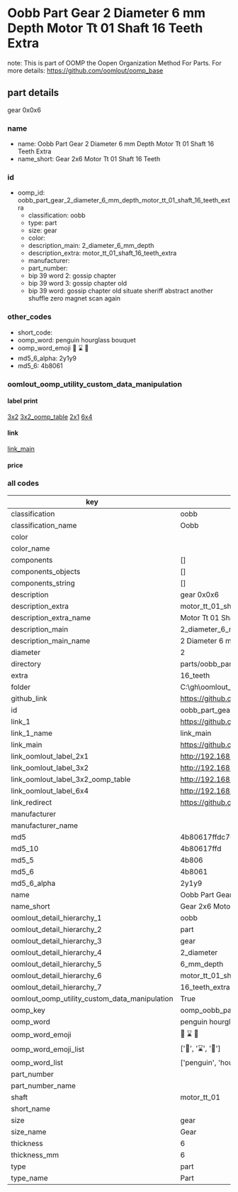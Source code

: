 # Oobb Part Gear 2 Diameter 6 mm Depth Motor Tt 01 Shaft 16 Teeth Extra  

note: This is part of OOMP the Oopen Organization Method For Parts. For more details: https://github.com/oomlout/oomp_base

##  part details
  



gear 0x0x6



### name
* name: Oobb Part Gear 2 Diameter 6 mm Depth Motor Tt 01 Shaft 16 Teeth Extra
* name_short: Gear 2x6 Motor Tt 01 Shaft 16 Teeth
### id
* oomp_id: oobb_part_gear_2_diameter_6_mm_depth_motor_tt_01_shaft_16_teeth_extra
  * classification: oobb
  * type: part
  * size: gear
  * color: 
  * description_main: 2_diameter_6_mm_depth
  * description_extra: motor_tt_01_shaft_16_teeth_extra
  * manufacturer: 
  * part_number: 
  * bip 39 word 2: gossip chapter
  * bip 39 word 3: gossip chapter old
  * bip 39 word: gossip chapter old situate sheriff abstract another shuffle zero magnet scan again

### other_codes
* short_code: 
* oomp_word: penguin hourglass bouquet
* oomp_word_emoji :penguin: :hourglass: :bouquet:
* md5_6_alpha: 2y1y9
* md5_6: 4b8061






### oomlout_oomp_utility_custom_data_manipulation
#### label print
[3x2](http://192.168.1.245:1112/?label=oomp%202y1y9)
[3x2_oomp_table](http://192.168.1.108:1112/?label=oomp%202y1y9)
[2x1](http://192.168.1.242:1112/?label=oomp%202y1y9)
[6x4](http://192.168.1.55:1112/?label=oomp%202y1y9)    

#### link

[link_main](https://github.com/oomlout/oomlout_oobb_version_4_generated_parts/tree/main/navigation_oomp/oobb/part/gear/2_diameter_6_mm_depth/motor_tt_01_shaft_16_teeth_extra/part)                              

#### price







### all codes 
| key | value |  
| --- | --- |  
| classification | oobb |  
| classification_name | Oobb |  
| color |  |  
| color_name |  |  
| components | [] |  
| components_objects | [] |  
| components_string | [] |  
| description | gear 0x0x6 |  
| description_extra | motor_tt_01_shaft_16_teeth_extra |  
| description_extra_name | Motor Tt 01 Shaft 16 Teeth Extra |  
| description_main | 2_diameter_6_mm_depth |  
| description_main_name | 2 Diameter 6 mm Depth |  
| diameter | 2 |  
| directory | parts/oobb_part_gear_2_diameter_6_mm_depth_motor_tt_01_shaft_16_teeth_extra |  
| extra | 16_teeth |  
| folder | C:\gh\oomlout_oobb_version_4_generated_parts\parts\oobb_part_gear_2_diameter_6_mm_depth_motor_tt_01_shaft_16_teeth_extra |  
| github_link | https://github.com/oomlout/oomlout_oomp_part_src/tree/main/parts/oobb_part_gear_2_diameter_6_mm_depth_motor_tt_01_shaft_16_teeth_extra |  
| id | oobb_part_gear_2_diameter_6_mm_depth_motor_tt_01_shaft_16_teeth_extra |  
| link_1 | https://github.com/oomlout/oomlout_oobb_version_4_generated_parts/tree/main/navigation_oomp/oobb/part/gear/2_diameter_6_mm_depth/motor_tt_01_shaft_16_teeth_extra/part |  
| link_1_name | link_main |  
| link_main | https://github.com/oomlout/oomlout_oobb_version_4_generated_parts/tree/main/navigation_oomp/oobb/part/gear/2_diameter_6_mm_depth/motor_tt_01_shaft_16_teeth_extra/part |  
| link_oomlout_label_2x1 | http://192.168.1.242:1112/?label=oomp%202y1y9 |  
| link_oomlout_label_3x2 | http://192.168.1.245:1112/?label=oomp%202y1y9 |  
| link_oomlout_label_3x2_oomp_table | http://192.168.1.108:1112/?label=oomp%202y1y9 |  
| link_oomlout_label_6x4 | http://192.168.1.55:1112/?label=oomp%202y1y9 |  
| link_redirect | https://github.com/oomlout/oomlout_oobb_version_4_generated_parts/tree/main/parts/oobb_gear_02_06_ex_16_teeth_sh_motor_tt_01 |  
| manufacturer |  |  
| manufacturer_name |  |  
| md5 | 4b80617ffdc7613003e2cc9b34099b27 |  
| md5_10 | 4b80617ffd |  
| md5_5 | 4b806 |  
| md5_6 | 4b8061 |  
| md5_6_alpha | 2y1y9 |  
| name | Oobb Part Gear 2 Diameter 6 mm Depth Motor Tt 01 Shaft 16 Teeth Extra |  
| name_short | Gear 2x6 Motor Tt 01 Shaft 16 Teeth |  
| oomlout_detail_hierarchy_1 | oobb |  
| oomlout_detail_hierarchy_2 | part |  
| oomlout_detail_hierarchy_3 | gear |  
| oomlout_detail_hierarchy_4 | 2_diameter |  
| oomlout_detail_hierarchy_5 | 6_mm_depth |  
| oomlout_detail_hierarchy_6 | motor_tt_01_shaft |  
| oomlout_detail_hierarchy_7 | 16_teeth_extra |  
| oomlout_oomp_utility_custom_data_manipulation | True |  
| oomp_key | oomp_oobb_part_gear_2_diameter_6_mm_depth_motor_tt_01_shaft_16_teeth_extra |  
| oomp_word | penguin hourglass bouquet |  
| oomp_word_emoji | :penguin: :hourglass: :bouquet: |  
| oomp_word_emoji_list | [':penguin:', ':hourglass:', ':bouquet:'] |  
| oomp_word_list | ['penguin', 'hourglass', 'bouquet'] |  
| part_number |  |  
| part_number_name |  |  
| shaft | motor_tt_01 |  
| short_name |  |  
| size | gear |  
| size_name | Gear |  
| thickness | 6 |  
| thickness_mm | 6 |  
| type | part |  
| type_name | Part |  
